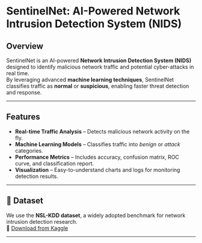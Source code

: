 #  SentinelNet: AI-Powered Network Intrusion Detection System (NIDS)

##  Overview
SentinelNet is an AI-powered **Network Intrusion Detection System (NIDS)** designed to identify malicious network traffic and potential cyber-attacks in real time.  
By leveraging advanced **machine learning techniques**, SentinelNet classifies traffic as **normal** or **suspicious**, enabling faster threat detection and response.

---

##  Features
-  **Real-time Traffic Analysis** – Detects malicious network activity on the fly.  
-  **Machine Learning Models** – Classifies traffic into *benign* or *attack* categories.  
-  **Performance Metrics** – Includes accuracy, confusion matrix, ROC curve, and classification report.  
-  **Visualization** – Easy-to-understand charts and logs for monitoring detection results.  

---

## 📂 Dataset
We use the **NSL-KDD dataset**, a widely adopted benchmark for network intrusion detection research.  
🔗 [Download from Kaggle](https://www.kaggle.com/datasets/hassan06/nslkdd)

---

